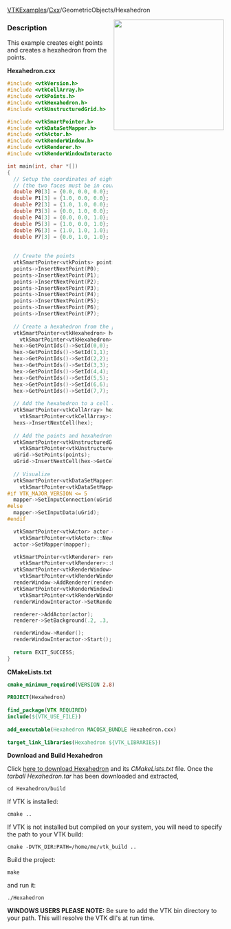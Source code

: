 [VTKExamples](Home)/[Cxx](Cxx)/GeometricObjects/Hexahedron

<img align="right" src="https://github.com/lorensen/VTKExamples/raw/master/Testing/Baseline/GeometricObjects/TestHexahedron.png" width="256" />

### Description
This example creates eight points and creates a hexahedron from the points.

**Hexahedron.cxx**
```c++
#include <vtkVersion.h>
#include <vtkCellArray.h>
#include <vtkPoints.h>
#include <vtkHexahedron.h>
#include <vtkUnstructuredGrid.h>

#include <vtkSmartPointer.h>
#include <vtkDataSetMapper.h>
#include <vtkActor.h>
#include <vtkRenderWindow.h>
#include <vtkRenderer.h>
#include <vtkRenderWindowInteractor.h>

int main(int, char *[])
{
  // Setup the coordinates of eight points 
  // (the two faces must be in counter clockwise order as viewd from the outside)
  double P0[3] = {0.0, 0.0, 0.0};
  double P1[3] = {1.0, 0.0, 0.0};
  double P2[3] = {1.0, 1.0, 0.0};
  double P3[3] = {0.0, 1.0, 0.0};
  double P4[3] = {0.0, 0.0, 1.0};
  double P5[3] = {1.0, 0.0, 1.0};
  double P6[3] = {1.0, 1.0, 1.0};
  double P7[3] = {0.0, 1.0, 1.0};
 
 
  // Create the points
  vtkSmartPointer<vtkPoints> points = vtkSmartPointer<vtkPoints>::New();
  points->InsertNextPoint(P0);
  points->InsertNextPoint(P1);
  points->InsertNextPoint(P2);
  points->InsertNextPoint(P3);
  points->InsertNextPoint(P4);
  points->InsertNextPoint(P5);
  points->InsertNextPoint(P6);
  points->InsertNextPoint(P7);
 
  // Create a hexahedron from the points
  vtkSmartPointer<vtkHexahedron> hex = 
    vtkSmartPointer<vtkHexahedron>::New();
  hex->GetPointIds()->SetId(0,0);
  hex->GetPointIds()->SetId(1,1);
  hex->GetPointIds()->SetId(2,2);
  hex->GetPointIds()->SetId(3,3);
  hex->GetPointIds()->SetId(4,4);
  hex->GetPointIds()->SetId(5,5);
  hex->GetPointIds()->SetId(6,6);
  hex->GetPointIds()->SetId(7,7);
 
  // Add the hexahedron to a cell array
  vtkSmartPointer<vtkCellArray> hexs = 
    vtkSmartPointer<vtkCellArray>::New();
  hexs->InsertNextCell(hex);
 
  // Add the points and hexahedron to an unstructured grid
  vtkSmartPointer<vtkUnstructuredGrid> uGrid =
    vtkSmartPointer<vtkUnstructuredGrid>::New();
  uGrid->SetPoints(points);
  uGrid->InsertNextCell(hex->GetCellType(), hex->GetPointIds());
 
  // Visualize
  vtkSmartPointer<vtkDataSetMapper> mapper = 
    vtkSmartPointer<vtkDataSetMapper>::New();
#if VTK_MAJOR_VERSION <= 5
  mapper->SetInputConnection(uGrid->GetProducerPort());
#else
  mapper->SetInputData(uGrid);
#endif

  vtkSmartPointer<vtkActor> actor = 
    vtkSmartPointer<vtkActor>::New();
  actor->SetMapper(mapper);

  vtkSmartPointer<vtkRenderer> renderer = 
    vtkSmartPointer<vtkRenderer>::New();
  vtkSmartPointer<vtkRenderWindow> renderWindow = 
    vtkSmartPointer<vtkRenderWindow>::New();
  renderWindow->AddRenderer(renderer);
  vtkSmartPointer<vtkRenderWindowInteractor> renderWindowInteractor = 
    vtkSmartPointer<vtkRenderWindowInteractor>::New();
  renderWindowInteractor->SetRenderWindow(renderWindow);

  renderer->AddActor(actor);
  renderer->SetBackground(.2, .3, .4);

  renderWindow->Render();
  renderWindowInteractor->Start();
  
  return EXIT_SUCCESS;
}
```
**CMakeLists.txt**
```cmake
cmake_minimum_required(VERSION 2.8)
 
PROJECT(Hexahedron)
 
find_package(VTK REQUIRED)
include(${VTK_USE_FILE})
 
add_executable(Hexahedron MACOSX_BUNDLE Hexahedron.cxx)
 
target_link_libraries(Hexahedron ${VTK_LIBRARIES})
```

**Download and Build Hexahedron**

Click [here to download Hexahedron](https://github.com/lorensen/VTKWikiExamplesTarballs/raw/master/Hexahedron.tar) and its *CMakeLists.txt* file.
Once the *tarball Hexahedron.tar* has been downloaded and extracted,
```
cd Hexahedron/build 
```
If VTK is installed:
```
cmake ..
```
If VTK is not installed but compiled on your system, you will need to specify the path to your VTK build:
```
cmake -DVTK_DIR:PATH=/home/me/vtk_build ..
```
Build the project:
```
make
```
and run it:
```
./Hexahedron
```
**WINDOWS USERS PLEASE NOTE:** Be sure to add the VTK bin directory to your path. This will resolve the VTK dll's at run time.

